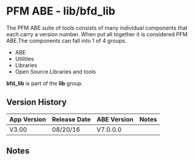 # PFM ABE - lib/bfd_lib

The PFM ABE suite of tools consists of many individual components that each carry a version number.  When put all together it is considered PFM ABE.The components can fall into 1 of 4 groups.
- ABE
- Utilities
- Libraries
- Open Source Libraries and tools

**bfd_lib** is part of the **lib** group.

## Version History

|App Version|Release Date|ABE Version|Notes|
|-------|------------|-----|---|
|V3.00|08/20/16|V7.0.0.0|  |

## Notes
